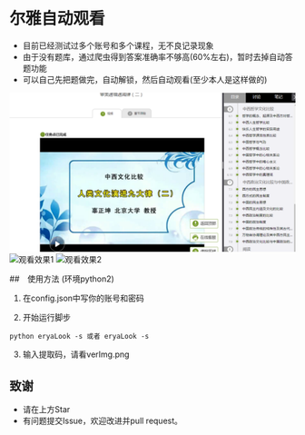 # 尔雅自动观看

- 目前已经测试过多个账号和多个课程，无不良记录现象
- 由于没有题库，通过爬虫得到答案准确率不够高(60%左右)，暂时去掉自动答题功能
- 可以自己先把题做完，自动解锁，然后自动观看(至少本人是这样做的)


![效果图](web.png)
![观看效果1](result1.png)
![观看效果2](result2.png)

##　使用方法 (环境python2)
1. 在config.json中写你的账号和密码

2. 开始运行脚步 
```
python eryaLook -s 或者 eryaLook -s
```
3. 输入提取码，请看verImg.png



## 致谢
- 请在上方Star
- 有问题提交Issue，欢迎改进并pull request。

